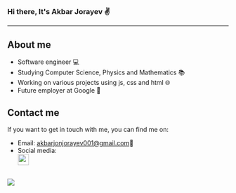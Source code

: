### Hi there, It's Akbar Jorayev ✌️
<hr>

<h2>About me</h2>
<ul>
  <li>Software engineer 💻</li>
  <li>Studying Computer Science, Physics and Mathematics 📚</li>
  <li>Working on various projects using js, css and html 🌐</li>
  <li>Future employer at Google 🚀</li>
</ul>

<h2>Contact me</h2>
<p>If you want to get in touch with me, you can find me on:</p>
<ul>
  <li>Email: <a href="mailto:akbarjonjorayev001@gmail.com">akbarjonjorayev001@gmail.com</a>📧</li>
  <li>Social media:</li>
  <a href="https://t.me/akbarjorayev_AJ">
  <img src="https://th.bing.com/th/id/R.958376b3b0efd5ae292c055469730256?rik=fsnQbKRKQy4Q8A&pid=ImgRaw&r=0" width="25" height="25">
  </a>
</ul>

<br>
<img src="https://th.bing.com/th/id/R.44f9f032b895ab21986f14573e90efac?rik=ica9i%2fkVAZ9seQ&riu=http%3a%2f%2fmetaporky.site%2fwp-content%2fuploads%2f2022%2f10%2fbm-e1667057393679.png&ehk=B7sbvFIACVqKmFWMFyi40Qk0f8pj5MAaZo9XCLCo5U0%3d&risl=&pid=ImgRaw&r=0">
<!--
**akbarjonjorayev/akbarjonjorayev** is a ✨ _special_ ✨ repository because its `README.md` (this file) appears on your GitHub profile.

Here are some ideas to get you started:

- 🔭 I’m currently working on ...
- 🌱 I’m currently learning ...
- 👯 I’m looking to collaborate on ...
- 🤔 I’m looking for help with ...
- 💬 Ask me about ...
- 📫 How to reach me: ...
- 😄 Pronouns: ...
- ⚡ Fun fact: ...
-->

